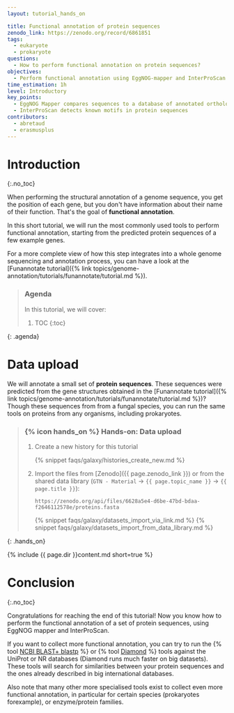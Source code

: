 ```yaml
---
layout: tutorial_hands_on

title: Functional annotation of protein sequences
zenodo_link: https://zenodo.org/record/6861851
tags:
  - eukaryote
  - prokaryote
questions:
  - How to perform functional annotation on protein sequences?
objectives:
  - Perform functional annotation using EggNOG-mapper and InterProScan
time_estimation: 1h
level: Introductory
key_points:
  - EggNOG Mapper compares sequences to a database of annotated orthologous sequences
  - InterProScan detects known motifs in protein sequences
contributors:
  - abretaud
  - erasmusplus
---
```



# Introduction
{:.no_toc}

When performing the structural annotation of a genome sequence, you get the position of each gene, but you don't have information about their name of their function. That's the goal of **functional annotation**.

In this short tutorial, we will run the most commonly used tools to perform functional annotation, starting from the predicted protein sequences of a few example genes.

For a more complete view of how this step integrates into a whole genome sequencing and annotation process, you can have a look at the [Funannotate tutorial]({% link topics/genome-annotation/tutorials/funannotate/tutorial.md %}).

> ### Agenda
>
> In this tutorial, we will cover:
>
> 1. TOC
> {:toc}
>
{: .agenda}

# Data upload

We will annotate a small set of **protein sequences**. These sequences were predicted from the gene structures obtained in the [Funannotate tutorial]({% link topics/genome-annotation/tutorials/funannotate/tutorial.md %})? Though these sequences from from a fungal species, you can run the same tools on proteins from any organisms, including prokaryotes.

> ### {% icon hands_on %} Hands-on: Data upload
>
> 1. Create a new history for this tutorial
>
>    {% snippet faqs/galaxy/histories_create_new.md %}
>
> 2. Import the files from [Zenodo]({{ page.zenodo_link }}) or from
>    the shared data library (`GTN - Material` -> `{{ page.topic_name }}`
>     -> `{{ page.title }}`):
>
>    ```
>    https://zenodo.org/api/files/6628a5e4-d6be-47bd-bdaa-f2646112578e/proteins.fasta
>    ```
>
>    {% snippet faqs/galaxy/datasets_import_via_link.md %}
>    {% snippet faqs/galaxy/datasets_import_from_data_library.md %}
>
{: .hands_on}

{% include {{ page.dir }}content.md short=true %}

# Conclusion
{:.no_toc}

Congratulations for reaching the end of this tutorial! Now you know how to perform the functional annotation of a set of protein sequences, using EggNOG mapper and InterProScan.

If you want to collect more functional annotation, you can try to run the {% tool [NCBI BLAST+ blastp](toolshed.g2.bx.psu.edu/repos/devteam/ncbi_blast_plus/ncbi_blastp_wrapper/2.10.1+galaxy2) %} or {% tool [Diamond](toolshed.g2.bx.psu.edu/repos/bgruening/diamond/bg_diamond/2.0.15+galaxy0) %} tools against the UniProt or NR databases (Diamond runs much faster on big datasets). These tools will search for similarities between your protein sequences and the ones already described in big international databases.

Also note that many other more specialised tools exist to collect even more functional annotation, in particular for certain species (prokaryotes forexample), or enzyme/protein families.
